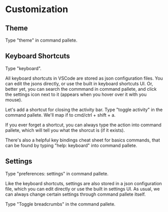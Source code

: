 # Customization
## Theme
Type "theme" in command pallete.

## Keyboard Shortcuts
Type "keyboard".

All keyboard shortcuts in VSCode are stored as json configuration files. You can edit the jsons directly, or use the built in keyboard shortcuts UI. Or, better yet, you can search the commmand in command pallete, and click the settings icon next to it (appears when you hover over it with you mouse).

Let's add a shortcut for closing the activity bar. Type "toggle activity" in the command pallete. We'll map if to cmd/ctrl + shift + a.

If you ever forget a shortcut, you can always type the action into command pallete, which will tell you what the shorcut is (if it exists).

There's also a helpful key bindings cheat sheet for basics commands, that can be found by typing "help: keyboard" into command pallete.

## Settings
Type "preferences: settings" in command pallete.

Like the keyboard shortcuts, settings are also stored in a json configuration file, which you can edit directly or use the built in settings UI. As usual, we can always change certain settings through command pallete itself.

Type "Toggle breadcrumbs" in the command pallete.